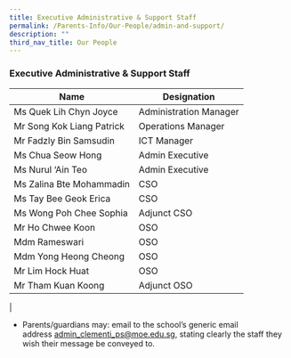 ```yaml
---
title: Executive Administrative & Support Staff
permalink: /Parents-Info/Our-People/admin-and-support/
description: ""
third_nav_title: Our People
---
```

### Executive Administrative & Support Staff

| Name | Designation |
|---|---|
| Ms Quek Lih Chyn Joyce | Administration Manager |
| Mr Song Kok Liang Patrick | Operations Manager  |
| Mr Fadzly Bin Samsudin | ICT Manager |
| Ms Chua Seow Hong | Admin Executive |
| Ms Nurul ‘Ain Teo | Admin Executive |
| Ms Zalina Bte Mohammadin |CSO |
| Ms Tay Bee Geok Erica  |CSO |
| Ms Wong Poh Chee Sophia | Adjunct CSO |
| Mr Ho Chwee Koon | OSO |
| Mdm Rameswari | OSO |
| Mdm Yong Heong Cheong |OSO |
| Mr Lim Hock Huat | OSO |
| Mr Tham Kuan Koong | Adjunct OSO |
| 

*   Parents/guardians may: email to the school’s generic email address [admin_clementi_ps@moe.edu.sg](admin_clementi_ps@moe.edu.sg), stating clearly the staff they wish their message be conveyed to.